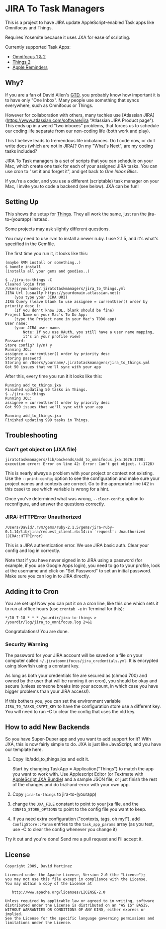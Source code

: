 # JIRA To Task Managers

This is a project to have JIRA update AppleScript-enabled Task apps like Omnifocus and Things.

Requires Yosemite because it uses JXA for ease of scripting.

Currently supported Task Apps:

- [Omnifocus 1 & 2](https://www.omnigroup.com/omnifocus)
- [Things 2](https://culturedcode.com/things/)
- [Apple Reminders](https://help.apple.com/reminders/mac/10.10/index.html?localePath=en.lproj#/remn37e1b56e)

## Why?

If you are a fan of David Allen's [GTD](http://gettingthingsdone.com/ "Getting Things Done"), you probably know how important it is to have only "One Inbox". Many people use something that syncs everywhere, such as Omnifocus or Things.

However for collaboration with others, many techies use [Atlassian JIRA] (https://www.atlassian.com/software/jira "Atlassian JIRA Product page"). This ends up in a weird "two inboxes" problems, that forces us to schedule our coding life separate from our non-coding life (both work and play).

This I believe leads to tremendous life imbalances. Do I code now, or do I write docs (which are not in JIRA)? On my "What's Next", are my coding tasks included?

JIRA To Task managers is a set of scripts that you can schedule on your Mac, which create one task for each of your assigned JIRA tasks. You can use cron to "set it and forget it", and get back to *One Inbox Bliss*.

If you're a coder, and you use a different (scriptable) task manager on your Mac, I invite you to code a backend (see below). JXA can be fun!

## Setting Up

This shows the setup for [Things](https://culturedcode.com/things/). They all work the same, just run the jira-to-(yourapp) instead.

Some projects may ask slightly different questions.

You may need to use rvm to install a newer ruby. I use 2.1.5, and it's what's specified in the Gemfile.

The first time you run it, it looks like this:

	(maybe RVM install or something..)
	$ bundle install
	(installs all your gems and goodies..)

	$ ./jira-to-things -C
	Cleared login from /Users/yourname/.jiratotaskmanagers/jira_to_things.yml
	JIRA Url (usually https://yourdomain.atlassian.net):
	    (you type your JIRA URI)
	JIRA Query (leave blank to use assignee = currentUser() order by priority desc ):
	    (If you don't know JQL, blank should be fine)
	Project Name on your Mac's To Do App:
	    (type the Project name in your Mac's TODO app)
	User name:
	    (your JIRA user name.
			Note: If you use OAuth, you still have a user name mapping,
			it's in your profile view)
	Password:
	Store config? (y/n) y
	Running JQL:
	assignee = currentUser() order by priority desc
	Storing password
	Storing on /Users/yourname/.jiratotaskmanagers/jira_to_things.yml
	Got 50 issues that we'll sync with your app

After this, every time you run it it looks like this:

	Running add_to_things.jxa
	Finished updating 50 tasks in Things.
	$ ./jira-to-things
	Running JQL:
	assignee = currentUser() order by priority desc
	Got 999 issues that we'll sync with your app

	Running add_to_things.jxa
	Finished updating 999 tasks in Things.

## Troubleshooting

### Can't get object on (JXA file)
``
jiratotaskmanagers/lib/backends/add_to_omnifocus.jxa:1676:1700: execution error: Error on line 42: Error: Can't get object. (-1728)
``

This is nearly always a problem with your project or context not existing. Use the `--print-config` option to see the configuration and make sure your project names and contexts are correct. Go to the appropriate line (42 in this case) to see which variable is wrong for a hint.

Once you've determined what was wrong, `--clear-config` option to reconfigure, and answer the questions correctly.

### JIRA::HTTPError Unauthorized

``
/Users/David/.rvm/gems/ruby-2.1.5/gems/jira-ruby-0.1.14/lib/jira/request_client.rb:14:in `request': Unauthorized (JIRA::HTTPError)
``

This is a JIRA authentication error. We use JIRA basic auth. Clear your config and log in correctly.

Note that if you have never signed in to JIRA using a password (for example, if you use Google Apps login), you need to go to your profile, look at the username and click on "Set Password" to set an initial password. Make sure you can log in to JIRA directly.


## Adding it to Cron

You are set up! Now you can put it on a cron line, like this one which sets it to run at office
hours (use `crontab -e` in Terminal for this):

    */10 7-18 * * * /yourdir/jira-to-things > /yourdir/log/jira_to_omnifocus.log 2>&1

Congratulations!  You are done.


### Security Warning

The password for your JIRA account will be saved on a file on your computer called
`~/.jiratoomnifocus/jira_credentials.yml`. It is encrypted using blowfish using a constant key.

As long as both your credentials file are secured as (chmod 700) and owned by the user that will be running it on cron), you should be okay and secure (unless someone breaks into your account, in which case you have bigger problems than your JIRA access!).

If this bothers you, you can set the environment variable `JIRA_TO_TASKS_CRYPT_KEY` to have the configuration store use a different key. You will need to run -C to clear the config that uses the old key.

## How to add New Backends

So you have Super-Duper app and you want to add support for it? With JXA, this is now fairly simple to do. JXA is just like JavaScript, and you have our template here.

1. Copy lib/add_to_things.jxa and edit it.

	Start by changing TaskApp = Application("Things") to match the app you want to work with. Use Applescript Editor (or Textmate with [AppleScript JXA Bundle](https://github.com/hackerdude/AppleScript-JXA.tmbundle)) and a sample JSON file, or just finish the rest of the changes and do trial-and-error with your own app.
1. Copy `jira-to-things` to jira-to-(yourapp)
1. change the `JXA_FILE` constant to point to your jxa file, and the `CONFIG_STORE_OPTIONS` to point to the config file you want to keep.
1. If you need extra configuration ("contexts, tags, oh my!"), add `ConfigStore::Param` entries to the `task_app_params` array (as you test, use -C to clear the config whenever you change it)

Try it out and you're done! Send me a pull request and I'll accept it.


## License
    Copyright 2009, David Martinez

    Licensed under the Apache License, Version 2.0 (the "License");
    you may not use this file except in compliance with the License.
    You may obtain a copy of the License at

       http://www.apache.org/licenses/LICENSE-2.0

    Unless required by applicable law or agreed to in writing, software
    distributed under the License is distributed on an "AS IS" BASIS,
    WITHOUT WARRANTIES OR CONDITIONS OF ANY KIND, either express or implied.
    See the License for the specific language governing permissions and
    limitations under the License.
